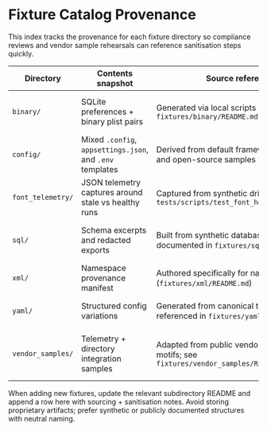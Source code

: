 # Fixture Catalog Provenance

This index tracks the provenance for each fixture directory so compliance reviews
and vendor sample rehearsals can reference sanitisation steps quickly.

| Directory | Contents snapshot | Source reference | Sanitisation highlights |
| --------- | ----------------- | ---------------- | ----------------------- |
| `binary/` | SQLite preferences + binary plist pairs | Generated via local scripts documented in `fixtures/binary/README.md` | Contains only placeholder keys and values; hashes recorded in MANIFEST.json |
| `config/` | Mixed `.config`, `appsettings.json`, and `.env` templates | Derived from default framework templates and open-source samples | Vendor names replaced with neutral identifiers; secrets converted to environment variables |
| `font_telemetry/` | JSON telemetry captures around stale vs healthy runs | Captured from synthetic drift scenarios in `tests/scripts/test_font_health_summary.py` | Hostnames anonymised; timestamps clamped to ±24h of capture note |
| `sql/` | Schema excerpts and redacted exports | Built from synthetic database definitions documented in `fixtures/sql/README.md` | Table/column names generic; sample rows replaced with hashed placeholders |
| `xml/` | Namespace provenance manifest | Authored specifically for namespace testing (`fixtures/xml/README.md`) | Uses `urn:example:driftbuster:*` URNs and synthetic IDs |
| `yaml/` | Structured config variations | Generated from canonical templates referenced in `fixtures/yaml/README.md` | Contains deterministic placeholders and neutral hostnames |
| `vendor_samples/` | Telemetry + directory integration samples | Adapted from public vendor documentation motifs; see `fixtures/vendor_samples/README.md` | Hostnames swapped to `example.invalid`, tokens replaced with environment placeholders, and hashing guidance recorded |

When adding new fixtures, update the relevant subdirectory README and append a
row here with sourcing + sanitisation notes. Avoid storing proprietary
artifacts; prefer synthetic or publicly documented structures with neutral
naming.
